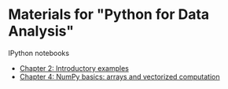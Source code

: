 # Materials for "Python for Data Analysis"

IPython notebooks
* [Chapter 2: Introductory examples](http://nbviewer.ipython.org/github/sefakilic/pydata-book/tree/master/ch02/notebook.ipynb)
* [Chapter 4: NumPy basics: arrays and vectorized computation](http://nbviewer.ipython.org/github/sefakilic/pydata-book/tree/master/ch04/notebook.ipynb)
